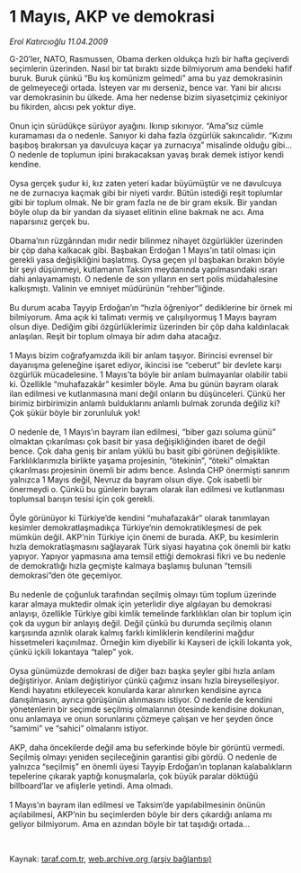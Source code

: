 # 1 Mayıs, AKP ve demokrasi

*Erol Katırcıoğlu 11.04.2009*

<div class="taraf_structure_2col_1zq">
<div class="margen_n">



 <p>G-20’ler, NATO, Rasmussen, Obama derken oldukça hızlı bir hafta geçiverdi seçimlerin üzerinden. Nasıl bir tat bıraktı sizde bilmiyorum ama bendeki hafif buruk. Buruk çünkü “Bu kış komünizm gelmedi” ama bu yaz demokrasinin de gelmeyeceği ortada. İsteyen var mı derseniz, bence var. Yani bir alıcısı var demokrasinin bu ülkede. Ama her nedense bizim siyasetçimiz çekiniyor bu fikirden, alıcısı pek yoktur diye. <br/><br/>Onun için sürüdükçe sürüyor ayağını. Ikınıp sıkınıyor. “Ama”sız cümle kuramaması da o nedenle. Sanıyor ki daha fazla özgürlük sakıncalıdır. “Kızını başıboş bırakırsan ya davulcuya kaçar ya zurnacıya” misalinde olduğu gibi... O nedenle de toplumun ipini bırakacaksan yavaş bırak demek istiyor kendi kendine. <br/><br/>Oysa gerçek şudur ki, kız zaten yeteri kadar büyümüştür ve ne davulcuya ne de zurnacıya kaçmak gibi bir niyeti vardır. Bütün istediği reşit toplumlar gibi bir toplum olmak. Ne bir gram fazla ne de bir gram eksik. Bir yandan böyle olup da bir yandan da siyaset elitinin eline bakmak ne acı. Ama naparsınız gerçek bu. <br/><br/>Obama’nın rüzgârından mıdır nedir bilinmez nihayet özgürlükler üzerinden bir çöp daha kalkacak gibi. Başbakan Erdoğan 1 Mayıs’ın tatil olması için gerekli yasa değişikliğini başlatmış. Oysa geçen yıl başbakan bırakın böyle bir şeyi düşünmeyi, kutlamanın Taksim meydanında yapılmasındaki ısrarı dahi anlayamamıştı. O nedenle de son yılların en sert polis müdahalesine kalkışmıştı. Valinin ve emniyet müdürünün “rehber”liğinde. <br/><br/>Bu durum acaba Tayyip Erdoğan’ın “hızla öğreniyor” dediklerine bir örnek mi bilmiyorum. Ama açık ki talimatı vermiş ve çalışılıyormuş 1 Mayıs bayram olsun diye. Dediğim gibi özgürlüklerimiz üzerinden bir çöp daha kaldırılacak anlaşılan. Reşit bir toplum olmaya bir adım daha atacağız. <br/><br/>1 Mayıs bizim coğrafyamızda ikili bir anlam taşıyor. Birincisi evrensel bir dayanışma geleneğine işaret ediyor, ikincisi ise “ceberut” bir devlete karşı özgürlük mücadelesine. 1 Mayıs’ta böyle bir anlam bulmayanlar olabilir tabii ki. Özellikle “muhafazakâr” kesimler böyle. Ama bu günün bayram olarak ilan edilmesi ve kutlanmasına mani değil onların bu düşünceleri. Çünkü her birimiz birbirimizin anlamlı bulduklarını anlamlı bulmak zorunda değiliz ki? Çok şükür böyle bir zorunluluk yok! <br/><br/>O nedenle de, 1 Mayıs’ın bayram ilan edilmesi, “biber gazı soluma günü” olmaktan çıkarılması çok basit bir yasa değişikliğinden ibaret de değil bence. Çok daha geniş bir anlam yüklü bu basit gibi görünen değişiklikte. Farklılıklarımızla birlikte yaşama projesinin, “ötekinin”, “öteki” olmaktan çıkarılması projesinin önemli bir adımı bence. Aslında CHP önermişti sanırım yalnızca 1 Mayıs değil, Nevruz da bayram olsun diye. Çok isabetli bir önermeydi o. Çünkü bu günlerin bayram olarak ilan edilmesi ve kutlanması toplumsal barışın tesisi için çok gerekli. <br/><br/>Öyle görünüyor ki Türkiye’de kendini “muhafazakâr” olarak tanımlayan kesimler demokratlaşmadıkça Türkiye’nin demokratikleşmesi de pek mümkün değil. AKP’nin Türkiye için önemi de burada. AKP, bu kesimlerin hızla demokratlaşmasını sağlayarak Türk siyasi hayatına çok önemli bir katkı yapıyor. Yapıyor yapmasına ama temsil ettiği demokrasi fikri ve bu nedenle de demokratlığı hızla geçmişte kalmaya başlamış bulunan “temsili demokrasi”den öte geçemiyor. <br/><br/>Bu nedenle de çoğunluk tarafından seçilmiş olmayı tüm toplum üzerinde karar almaya muktedir olmak için yeterlidir diye algılayan bu demokrasi anlayışı, özellikle Türkiye gibi kimlik temelinde farklılıkları olan bir toplum için çok da uygun bir anlayış değil. Değil çünkü bu durumda seçilmiş olanın karşısında azınlık olarak kalmış farklı kimliklerin kendilerini mağdur hissetmeleri kaçınılmaz. Örneğin kim diyebilir ki Kayseri de içkili lokanta yok, çünkü içkili lokantaya “talep” yok. <br/><br/>Oysa günümüzde demokrasi de diğer bazı başka şeyler gibi hızla anlam değiştiriyor. Anlam değiştiriyor çünkü çağımız insanı hızla bireyselleşiyor. Kendi hayatını etkileyecek konularda karar alınırken kendisine ayrıca danışılmasını, ayrıca görüşünün alınmasını istiyor. O nedenle de kendini yönetenlerin bir seçimde seçilmiş olmalarının ötesinde kendisine dokunan, onu anlamaya ve onun sorunlarını çözmeye çalışan ve her şeyden önce “samimi” ve “sahici” olmalarını istiyor. <br/><br/>AKP, daha öncekilerde değil ama bu seferkinde böyle bir görüntü vermedi. Seçilmiş olmayı yeniden seçileceğinin garantisi gibi gördü. O nedenle de yalnızca “seçilmiş” en önemli üyesi Tayyip Erdoğan’ın toplanan kalabalıkların tepelerine çıkarak yaptığı konuşmalarla, çok büyük paralar döktüğü billboard’lar ve afişlerle yetindi. Ama olmadı. <br/><br/>1 Mayıs’ın bayram ilan edilmesi ve Taksim’de yapılabilmesinin önünün açılabilmesi, AKP’nin bu seçimlerden böyle bir ders çıkardığı anlama mı geliyor bilmiyorum. Ama en azından böyle bir tat taşıdığı ortada...</p>

<br/>


<div id="taraf_not">
</div>

</div>


</div>

Kaynak: [taraf.com.tr](http://www.taraf.com.tr:80/makale/4975.htm), [web.archive.org (arşiv bağlantısı)](http://web.archive.org/web/20090427194934/http://www.taraf.com.tr:80/makale/4975.htm)
